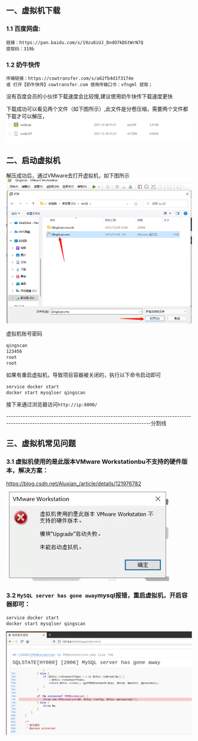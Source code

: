 ##  一、虚拟机下载


### 1.1 百度网盘:
```
链接：https://pan.baidu.com/s/19zu8iUJ_DndO7kDGtWrN7Q 
提取码：319b 
```

### 1.2 奶牛快传
```
传输链接：https://cowtransfer.com/s/a62fb4d1f3174e 
或 打开【奶牛快传】cowtransfer.com 使用传输口令：vfngml 提取；
```
没有百度会员的小伙伴下载速度会比较慢,建议使用奶牛快传下载速度更快

下载成功可以看见两个文件（如下图所示）,此文件是分卷压缩，需要两个文件都下载才可以解压，
![](images/screenshot_1640705929070.png)

## 二、启动虚拟机
解压成功后，通过VMware去打开虚拟机，如下图所示
![](images/screenshot_1640706412736.png)

虚拟机账号密码
```
qingscan
123456
root
root
```
如果有重启虚拟机，导致项目容器被关闭的，执行以下命令启动即可
```
service docker start
docker start mysqlser qingscan
```
接下来通过浏览器访问`http://ip:8000/`


-------------------------------------------------------------------------------------------------------------------------------------------分割线
## 三、虚拟机常见问题

### 3.1 虚拟机使用的是此版本VMware Workstationbu不支持的硬件版本，解决方案：
https://blog.csdn.net/Aluxian_/article/details/121976782


![](images/screenshot_1640706854266.png)



### 3.2 `MySQL server has gone away`mysql报错，重启虚拟机，开启容器即可：
```
service docker start
docker start mysqlser qingscan
```

![](images/screenshot_1640707659262.png)




